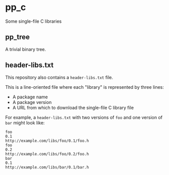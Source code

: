 # pp_c

Some single-file C libraries

## pp_tree

A trivial binary tree.

## header-libs.txt

This repository also contains a `header-libs.txt` file.

This is a line-oriented file where each "library" is represented by three lines:
- A package name
- A package version
- A URL from which to download the single-file C library file

For example, a `header-libs.txt` with two versions of `foo` and one version of `bar` might look like:

```
foo
0.1
http://example.com/libs/foo/0.1/foo.h
foo
0.2
http://example.com/libs/foo/0.2/foo.h
bar
0.1
http://example.com/libs/bar/0.1/bar.h
```


